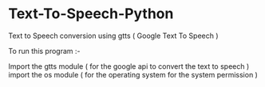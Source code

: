 # Text-To-Speech-Python
Text to Speech conversion using gtts ( Google Text To Speech )

To run this program :-

Import the gtts module ( for the google api to convert the text to speech )
import the os module ( for the operating system for the system permission )


